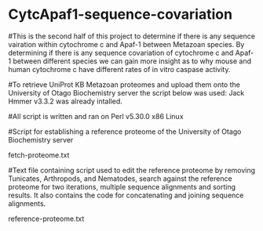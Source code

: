# CytcApaf1-sequence-covariation

#This is the second half of this project to determine if there is any sequence vairation within cytochrome c and Apaf-1 between Metazoan species. By determining if there is any sequence covariation of cytochrome c and Apaf-1 between different species we can gain more insight as to why mouse and human cytochrome c have different rates of in vitro caspase activity. 

#To retrieve UniProt KB Metazoan proteomes and upload them onto the University of Otago Biochemistry server the script below was used: Jack Hmmer v3.3.2 was already intalled. 

#All script is written and ran on Perl v5.30.0 x86 Linux

#Script for establishing a reference proteome of the University of Otago Biochemistry server

fetch-proteome.txt

#Text file containing script used to edit the reference proteome by removing Tunicates, Arthropods, and Nematodes, search against the reference proteome for two iterations, multiple sequence alignments and sorting results. It also contains the code for concatenating and joining sequence alignments. 

reference-proteome.txt

